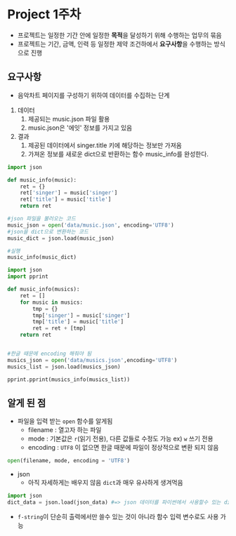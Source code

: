 # Project 1주차

- 프로젝트는 일정한 기간 안에 일정한 **목적**을 달성하기 위해 수행하는 업무의 묶음
- 프로젝트는 기간, 금액, 인력 등 일정한 제약 조건하에서 **요구사항**을 수행하는 방식으로 진행





## 요구사항

- 음악차트 페이지를 구성하기 위하여 데이터를 수집하는 단계



1. 데이터
   1. 제공되는 music.json 파일 활용
   2. music.json은 '에잇' 정보를 가지고 있음
2. 결과
   1. 제공된 데이터에서 singer.title 키에 해당하는 정보만 가져옴
   2. 가져온 정보를 새로운 dict으로 반환하는 함수 music_info를 완성한다.



```python
import json

def music_info(music):
    ret = {}
    ret['singer'] = music['singer']
    ret['title'] = music['title']
    return ret

#json 파일을 불러오는 코드
music_json = open('data/music.json', encoding='UTF8')
#json을 dict으로 변환하는 코드
music_dict = json.load(music_json)

#실행
music_info(music_dict)
```

```python
import json
import pprint

def music_info(musics):
    ret = []
    for music in musics:
        tmp = {}
        tmp['singer'] = music['singer']
        tmp['title'] = music['title']
        ret = ret + [tmp]
    return ret


#한글 때문에 encoding 해줘야 됨
musics_json = open('data/musics.json',encoding='UTF8')
musics_list = json.load(musics_json)

pprint.pprint(musics_info(musics_list))
```



## 알게 된 점

- 파일을 입력 받는 `open` 함수를 알게됨
  - filename : 열고자 하는 파일
  - mode : 기본값은 `r`(읽기 전용), 다른 값들로 수정도 가능 ex) `w` 쓰기 전용
  - encoding : `UTF8` 이 없으면 한글 때문에 파일이 정상적으로 변환 되지 않음 

```python
open(filename, mode, encoding = 'UTF8')
```

- json
  - 아직 자세하게는 배우지 않음 `dict`과 매우 유사하게 생겨먹음

```python
import json
dict_data = json.load(json_data) #=> json 데이터를 파이썬에서 사용할수 있는 dict으로 변환 해줌
```



- `f-string`이 단순히 출력에서만 쓸수 있는 것이 아니라 함수 입력 변수로도 사용 가능





